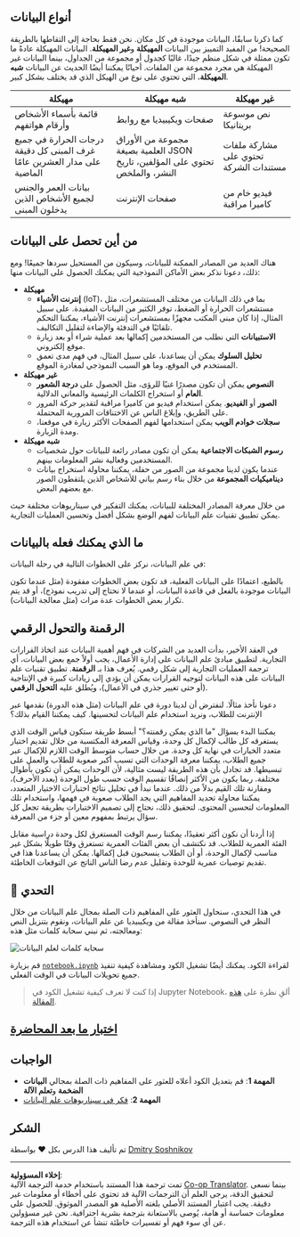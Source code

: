 <!--
CO_OP_TRANSLATOR_METADATA:
{
  "original_hash": "a0516588d172f82f35f7a0d4a001e5d0",
  "translation_date": "2025-09-06T06:30:33+00:00",
  "source_file": "1-Introduction/01-defining-data-science/README.md",
  "language_code": "ar"
}
-->
## أنواع البيانات

كما ذكرنا سابقًا، البيانات موجودة في كل مكان. نحن فقط بحاجة إلى التقاطها بالطريقة الصحيحة! من المفيد التمييز بين البيانات **المهيكلة** و**غير المهيكلة**. البيانات المهيكلة عادةً ما تكون ممثلة في شكل منظم جيدًا، غالبًا كجدول أو مجموعة من الجداول، بينما البيانات غير المهيكلة هي مجرد مجموعة من الملفات. أحيانًا يمكننا أيضًا الحديث عن البيانات **شبه المهيكلة**، التي تحتوي على نوع من الهيكل الذي قد يختلف بشكل كبير.

| مهيكلة                                                                   | شبه مهيكلة                                                                                     | غير مهيكلة                              |
| ------------------------------------------------------------------------ | --------------------------------------------------------------------------------------------- | --------------------------------------- |
| قائمة بأسماء الأشخاص وأرقام هواتفهم                                      | صفحات ويكيبيديا مع روابط                                                                      | نص موسوعة بريتانيكا                    |
| درجات الحرارة في جميع غرف المبنى كل دقيقة على مدار العشرين عامًا الماضية | مجموعة من الأوراق العلمية بصيغة JSON تحتوي على المؤلفين، تاريخ النشر، والملخص                 | مشاركة ملفات تحتوي على مستندات الشركة   |
| بيانات العمر والجنس لجميع الأشخاص الذين يدخلون المبنى                   | صفحات الإنترنت                                                                                | فيديو خام من كاميرا مراقبة              |

## من أين تحصل على البيانات

هناك العديد من المصادر الممكنة للبيانات، وسيكون من المستحيل سردها جميعًا! ومع ذلك، دعونا نذكر بعض الأماكن النموذجية التي يمكنك الحصول على البيانات منها:

* **مهيكلة**
  - **إنترنت الأشياء** (IoT)، بما في ذلك البيانات من مختلف المستشعرات، مثل مستشعرات الحرارة أو الضغط، توفر الكثير من البيانات المفيدة. على سبيل المثال، إذا كان مبنى المكتب مجهزًا بمستشعرات إنترنت الأشياء، يمكننا التحكم تلقائيًا في التدفئة والإضاءة لتقليل التكاليف.
  - **الاستبيانات** التي نطلب من المستخدمين إكمالها بعد عملية شراء أو بعد زيارة موقع إلكتروني.
  - **تحليل السلوك** يمكن أن يساعدنا، على سبيل المثال، في فهم مدى تعمق المستخدم في الموقع، وما هو السبب النموذجي لمغادرة الموقع.
* **غير مهيكلة**
  - **النصوص** يمكن أن تكون مصدرًا غنيًا للرؤى، مثل الحصول على **درجة الشعور العام** أو استخراج الكلمات الرئيسية والمعاني الدلالية.
  - **الصور** أو **الفيديو**. يمكن استخدام فيديو من كاميرا مراقبة لتقدير حركة المرور على الطريق، وإبلاغ الناس عن الاختناقات المرورية المحتملة.
  - **سجلات خوادم الويب** يمكن استخدامها لفهم الصفحات الأكثر زيارة في موقعنا، ومدة الزيارة.
* **شبه مهيكلة**
  - **رسوم الشبكات الاجتماعية** يمكن أن تكون مصادر رائعة للبيانات حول شخصيات المستخدمين وفعالية نشر المعلومات بينهم.
  - عندما يكون لدينا مجموعة من الصور من حفلة، يمكننا محاولة استخراج بيانات **ديناميكيات المجموعة** من خلال بناء رسم بياني للأشخاص الذين يلتقطون الصور مع بعضهم البعض.

من خلال معرفة المصادر المختلفة للبيانات، يمكنك التفكير في سيناريوهات مختلفة حيث يمكن تطبيق تقنيات علم البيانات لفهم الوضع بشكل أفضل وتحسين العمليات التجارية.

## ما الذي يمكنك فعله بالبيانات

في علم البيانات، نركز على الخطوات التالية في رحلة البيانات:

بالطبع، اعتمادًا على البيانات الفعلية، قد تكون بعض الخطوات مفقودة (مثل عندما تكون البيانات موجودة بالفعل في قاعدة البيانات، أو عندما لا نحتاج إلى تدريب نموذج)، أو قد يتم تكرار بعض الخطوات عدة مرات (مثل معالجة البيانات).

## الرقمنة والتحول الرقمي

في العقد الأخير، بدأت العديد من الشركات في فهم أهمية البيانات عند اتخاذ القرارات التجارية. لتطبيق مبادئ علم البيانات على إدارة الأعمال، يجب أولاً جمع بعض البيانات، أي ترجمة العمليات التجارية إلى شكل رقمي. يُعرف هذا بـ **الرقمنة**. تطبيق تقنيات علم البيانات على هذه البيانات لتوجيه القرارات يمكن أن يؤدي إلى زيادات كبيرة في الإنتاجية (أو حتى تغيير جذري في الأعمال)، ويُطلق عليه **التحول الرقمي**.

دعونا نأخذ مثالًا. لنفترض أن لدينا دورة في علم البيانات (مثل هذه الدورة) نقدمها عبر الإنترنت للطلاب، ونريد استخدام علم البيانات لتحسينها. كيف يمكننا القيام بذلك؟

يمكننا البدء بسؤال "ما الذي يمكن رقمنته؟" أبسط طريقة ستكون قياس الوقت الذي يستغرقه كل طالب لإكمال كل وحدة، وقياس المعرفة المكتسبة من خلال تقديم اختبار متعدد الخيارات في نهاية كل وحدة. من خلال حساب متوسط الوقت اللازم للإكمال عبر جميع الطلاب، يمكننا معرفة الوحدات التي تسبب أكبر صعوبة للطلاب والعمل على تبسيطها.
قد تجادل بأن هذه الطريقة ليست مثالية، لأن الوحدات يمكن أن تكون بأطوال مختلفة. ربما يكون من الأكثر إنصافًا تقسيم الوقت حسب طول الوحدة (بعدد الأحرف)، ومقارنة تلك القيم بدلاً من ذلك.
عندما نبدأ في تحليل نتائج اختبارات الاختيار المتعدد، يمكننا محاولة تحديد المفاهيم التي يجد الطلاب صعوبة في فهمها، واستخدام تلك المعلومات لتحسين المحتوى. لتحقيق ذلك، نحتاج إلى تصميم الاختبارات بطريقة تجعل كل سؤال يرتبط بمفهوم معين أو جزء من المعرفة.

إذا أردنا أن نكون أكثر تعقيدًا، يمكننا رسم الوقت المستغرق لكل وحدة دراسية مقابل الفئة العمرية للطلاب. قد نكتشف أن بعض الفئات العمرية تستغرق وقتًا طويلًا بشكل غير مناسب لإكمال الوحدة، أو أن الطلاب ينسحبون قبل إكمالها. يمكن أن يساعدنا هذا في تقديم توصيات عمرية للوحدة وتقليل عدم رضا الناس الناتج عن التوقعات الخاطئة.

## 🚀 التحدي

في هذا التحدي، سنحاول العثور على المفاهيم ذات الصلة بمجال علم البيانات من خلال النظر في النصوص. سنأخذ مقالة من ويكيبيديا عن علم البيانات، ونقوم بتنزيل النص ومعالجته، ثم نبني سحابة كلمات مثل هذه:

![سحابة كلمات لعلم البيانات](../../../../1-Introduction/01-defining-data-science/images/ds_wordcloud.png)

قم بزيارة [`notebook.ipynb`](../../../../../../../../../1-Introduction/01-defining-data-science/notebook.ipynb ':ignore') لقراءة الكود. يمكنك أيضًا تشغيل الكود ومشاهدة كيفية تنفيذ جميع تحويلات البيانات في الوقت الفعلي.

> إذا كنت لا تعرف كيفية تشغيل الكود في Jupyter Notebook، ألقِ نظرة على [هذه المقالة](https://soshnikov.com/education/how-to-execute-notebooks-from-github/).

## [اختبار ما بعد المحاضرة](https://ff-quizzes.netlify.app/en/ds/quiz/1)

## الواجبات

* **المهمة 1**: قم بتعديل الكود أعلاه للعثور على المفاهيم ذات الصلة بمجالي **البيانات الضخمة** و**تعلم الآلة**  
* **المهمة 2**: [فكر في سيناريوهات علم البيانات](assignment.md)

## الشكر

تم تأليف هذا الدرس بكل ♥️ بواسطة [Dmitry Soshnikov](http://soshnikov.com)

---

**إخلاء المسؤولية**:  
تمت ترجمة هذا المستند باستخدام خدمة الترجمة الآلية [Co-op Translator](https://github.com/Azure/co-op-translator). بينما نسعى لتحقيق الدقة، يرجى العلم أن الترجمات الآلية قد تحتوي على أخطاء أو معلومات غير دقيقة. يجب اعتبار المستند الأصلي بلغته الأصلية هو المصدر الموثوق. للحصول على معلومات حساسة أو هامة، يُوصى بالاستعانة بترجمة بشرية احترافية. نحن غير مسؤولين عن أي سوء فهم أو تفسيرات خاطئة تنشأ عن استخدام هذه الترجمة.